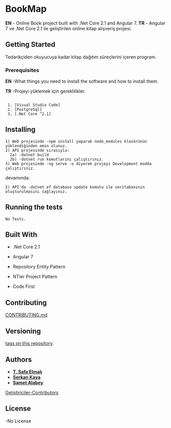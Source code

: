 # BookMap

**EN** - Online Book project built with .Net Core 2.1 and Angular 7.
**TR** - Angular 7 ve .Net Core 2.1 ile geliştirilen online kitap alışveriş projesi.

## Getting Started

Tedarikçiden okuyucuya kadar kitap dağıtım süreçlerini içeren program.

### Prerequisites

**EN** -What things you need to install the software and how to install them.

**TR** -Projeyi yüklemek için gereklilikler.

```

 1. [Visual Studio Code]
 2. [PostgreSql]
 3. [.Net Core ^2.1]
```

## Installing
```
1) Web projesinde -npm install yaparak node_modules klasörünün yüklendiğinden emin olunuz.
2) API projesinde sırasıyla:
  2a) -dotnet build
  2b) -dotnet run komutlarını çalıştırınız.
3) Web projesinde -ng serve -o diyerek projeyi Development modda çalıştırınız.
```

devamında:

```
2) API'da -dotnet ef database update komutu ile veritabanının oluşturulmasını sağlayınız.

```
## Running the tests
```
No Tests.
```

## Built With

- .Net Core 2.1

- Angular 7

- Repository Entity Pattern

- NTier Project Pattern

- Code First

## Contributing

[CONTRIBUTING.md](https://gist.github.com)

## Versioning

[tags on this repository](https://github.com/serkankayaa/BookMap/tags).

## Authors

* **[T. Safa Elmalı](https://github.com/SafaElmali)**
* **[Serkan Kaya](https://github.com/serkankayaa)**
* **[Samet Alabey](https://github.com/nillabobillababolla)**

[Geliştiriciler-Contributors](https://github.com/serkankayaa/BookMap/settings/collaboration)

## License
-No License
